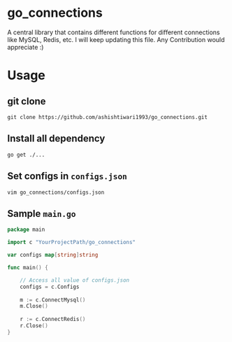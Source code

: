 # go_connections
A central library that contains different functions for different connections like MySQL, Redis, etc. I will keep updating this file. Any Contribution would appreciate :) 

# Usage

## git clone
`git clone https://github.com/ashishtiwari1993/go_connections.git`

## Install all dependency
`go get ./...`

## Set configs in `configs.json`
`vim go_connections/configs.json`

## Sample `main.go`

```go
package main

import c "YourProjectPath/go_connections"

var configs map[string]string

func main() {

	// Access all value of configs.json
	configs = c.Configs
	
	m := c.ConnectMysql()
	m.Close()
	
	r := c.ConnectRedis()
	r.Close()
}
```
